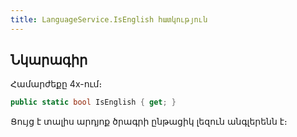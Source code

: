 ```yaml
---
title: LanguageService.IsEnglish հատկություն  
---
```


## Նկարագիր

Համարժեքը 4x-ում։ []()

```c#
public static bool IsEnglish { get; }
```

Ցույց է տալիս արդյոք ծրագրի ընթացիկ լեզուն անգլերենն է։
